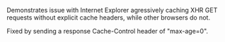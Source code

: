 Demonstrates issue with Internet Explorer agressively caching XHR GET requests without explicit cache headers, while other browsers do not.

Fixed by sending a response Cache-Control header of "max-age=0".